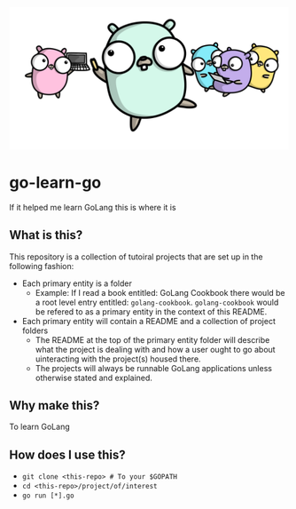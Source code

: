 ![Gophers-Learn](gophers.png)

# go-learn-go
If it helped me learn GoLang this is where it is

## What is this?

This repository is a collection of tutoiral projects that are set up in the following fashion:

- Each primary entity is a folder
  - Example: If I read a book entitled: GoLang Cookbook there would be a root level entry entitled: `golang-cookbook`. `golang-cookbook` would be refered to as a primary entity in the context of this README.
- Each primary entity will contain a README and a collection of project folders
  - The README at the top of the primary entity folder will describe what the project is dealing with and how a user ought to go about uinteracting with the project(s) housed there.
  - The projects will always be runnable GoLang applications unless otherwise stated and explained.

## Why make this?

To learn GoLang

## How does I use this?

- `git clone <this-repo> # To your $GOPATH`
- `cd <this-repo>/project/of/interest`
- `go run [*].go`
